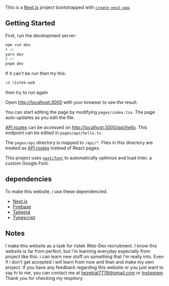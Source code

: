 This is a [Next.js](https://nextjs.org/) project bootstrapped with [`create-next-app`](https://github.com/vercel/next.js/tree/canary/packages/create-next-app).

## Getting Started

First, run the development server:

```bash
npm run dev
# or
yarn dev
# or
pnpm dev
```

If it can't be run then try this:
 ```bash
 cd ristek-web
 ```
 
 then try to run again

Open [http://localhost:3000](http://localhost:3000) with your browser to see the result.

You can start editing the page by modifying `pages/index.tsx`. The page auto-updates as you edit the file.

[API routes](https://nextjs.org/docs/api-routes/introduction) can be accessed on [http://localhost:3000/api/hello](http://localhost:3000/api/hello). This endpoint can be edited in `pages/api/hello.ts`.

The `pages/api` directory is mapped to `/api/*`. Files in this directory are treated as [API routes](https://nextjs.org/docs/api-routes/introduction) instead of React pages.

This project uses [`next/font`](https://nextjs.org/docs/basic-features/font-optimization) to automatically optimize and load Inter, a custom Google Font.


## dependencies
To make this website, i use these dependencied.
* [Next.js](https://nextjs.org/)
* [Firebase](https://firebase.google.com/)
* [Tailwind](https://tailwindcss.com/)
* [Typescript](https://www.typescriptlang.org/)

## Notes
I make this website as a task for ristek Web-Dev recruitment. I know this website is far from perfect, but i'm learning everyday especially from project like this. i can learn new stuff on something that i'm really into. Even if i don't get accepted i will learn from now and than and make my own project. If you have any feedback regarding this website or you just want to say hi to me, you can contact me at hezekial7778@gmail.com or [Instagram](https://www.instagram.com/notkiel._/). Thank you for checking my respitory

